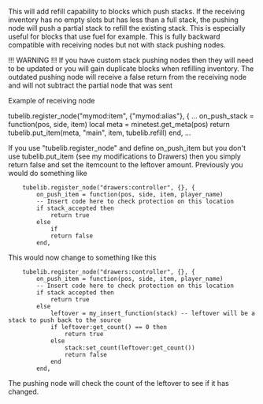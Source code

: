 This will add refill capability to blocks which push stacks. If the receiving inventory has no empty slots but has less than a full stack, the pushing node will push a partial stack to refill the existing stack. This is especially useful for blocks that use fuel for example. This is fully backward compatible with receiving nodes but not with stack pushing nodes.

!!! WARNING !!!
If you have custom stack pushing nodes then they will need to be updated or you will gain duplicate blocks when refilling inventory. The outdated pushing node will receive a false return from the receiving node and will not subtract the partial node that was sent


Example of receiving node

tubelib.register_node("mymod:item", {"mymod:alias"}, {
...
	on_push_stack = function(pos, side, item)
		local meta = minetest.get_meta(pos)
		return tubelib.put_item(meta, "main", item, tubelib.refill)
	end,
...


If you use "tubelib.register_node" and define on_push_item but you don't use tubelib.put_item (see my modifications to Drawers) then you simply return false and set the itemcount to the leftover amount.
Previously you would do something like

		tubelib.register_node("drawers:controller", {}, {
			on_push_item = function(pos, side, item, player_name)
			-- Insert code here to check protection on this location
			if stack_accepted then
				return true
			else
				if
				return false
			end,


This would now change to something like this

		tubelib.register_node("drawers:controller", {}, {
			on_push_item = function(pos, side, item, player_name)
			-- Insert code here to check protection on this location
			if stack accepted then
				return true
			else
				leftover = my_insert_function(stack) -- leftover will be a stack to push back to the source
				if leftover:get_count() == 0 then
					return true
				else
					stack:set_count(leftover:get_count())
					return false
				end
			end,

The pushing node will check the count of the leftover to see if it has changed.
